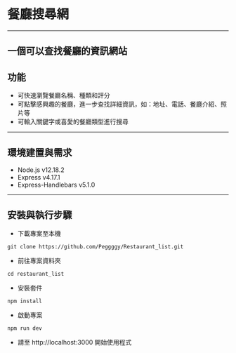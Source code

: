 # 餐廳搜尋網
---
一個可以查找餐廳的資訊網站
---
## 功能
* 可快速瀏覽餐廳名稱、種類和評分
* 可點擊感興趣的餐廳，進一步查找詳細資訊，如：地址、電話、餐廳介紹、照片等
* 可輸入關鍵字或喜愛的餐廳類型進行搜尋
---
## 環境建置與需求
* Node.js v12.18.2
* Express v4.17.1
* Express-Handlebars v5.1.0
---
## 安裝與執行步驟
* 下載專案至本機
```
git clone https://github.com/Peggggy/Restaurant_list.git 
```
* 前往專案資料夾
```
cd restaurant_list
```
* 安裝套件
```
npm install
```
* 啟動專案
```
npm run dev
```
* 請至 http://localhost:3000 開始使用程式
